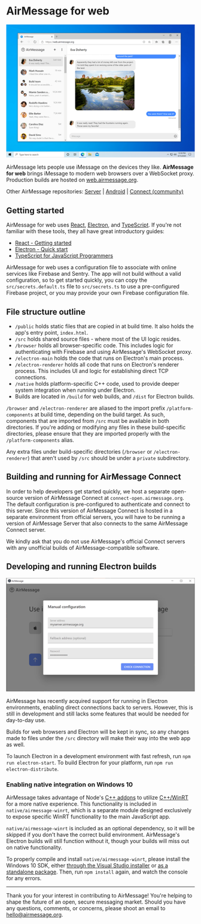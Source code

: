 # AirMessage for web

![AirMessage running on Microsoft Edge](README/windows-web.png)

AirMessage lets people use iMessage on the devices they like.
**AirMessage for web** brings iMessage to modern web browsers over a WebSocket proxy.
Production builds are hosted on [web.airmessage.org](https://web.airmessage.org).

Other AirMessage repositories:
[Server](https://github.com/tagavari/airmessage-server) |
[Android](https://github.com/tagavari/airmessage-android) |
[Connect (community)](https://github.com/tagavari/airmessage-connect-java)

## Getting started

AirMessage for web uses [React](https://reactjs.org), [Electron](https://electronjs.org), and [TypeScript](https://www.typescriptlang.org). If you're not familiar with these tools, they all have great introductory guides:
- [React - Getting started](https://reactjs.org/docs/getting-started.html)
- [Electron - Quick start](https://www.electronjs.org/docs/tutorial/quick-start)
- [TypeScript for JavaScript Programmers](https://www.typescriptlang.org/docs/handbook/typescript-in-5-minutes.html)

AirMessage for web uses a configuration file to associate with online services like Firebase and Sentry.
The app will not build without a valid configuration, so to get started quickly, you can copy the `src/secrets.default.ts` file to `src/secrets.ts` to use a pre-configured Firebase project, or you may provide your own Firebase configuration file.

## File structure outline

- `/public` holds static files that are copied in at build time. It also holds the app's entry point, `index.html`.
- `/src` holds shared source files - where most of the UI logic resides.
- `/browser` holds all browser-specific code. This includes logic for authenticating with Firebase and using AirMessage's WebSocket proxy.
- `/electron-main` holds the code that runs on Electron's main process.
- `/electron-renderer` holds all code that runs on Electron's renderer process. This includes UI and logic for establishing direct TCP connections.
- `/native` holds platform-specific C++ code, used to provide deeper system integration when running under Electron.
- Builds are located in `/build` for web builds, and `/dist` for Electron builds.

`/browser` and `/electron-renderer` are aliased to the import prefix `/platform-components` at build time, depending on the build target.
As such, components that are imported from `/src` must be available in both directories. If you're adding or modifying any files in these build-specific directories, please ensure that they are imported properly with the `/platform-components` alias.

Any extra files under build-specific directories (`/browser` or `/electron-renderer`) that aren't used by `/src` should be under a `private` subdirectory.

## Building and running for AirMessage Connect

In order to help developers get started quickly, we host a separate open-source version of AirMessage Connect at `connect-open.airmessage.org`.
The default configuration is pre-configured to authenticate and connect to this server.
Since this version of AirMessage Connect is hosted in a separate environment from official servers, you will have to be running a version of AirMessage Server that also connects to the same AirMessage Connect server.

We kindly ask that you do not use AirMessage's official Connect servers with any unofficial builds of AirMessage-compatible software.

## Developing and running Electron builds

![AirMessage running on Electron](README/windows-electron.png)

AirMessage has recently acquired support for running in Electron environments, enabling direct connections back to servers.
However, this is still in development and still lacks some features that would be needed for day-to-day use.

Builds for web browsers and Electron will be kept in sync, so any changes made to files under the `/src` directory will make their way into the web app as well.

To launch Electron in a development environment with fast refresh, run `npm run electron-start`.
To build Electron for your platform, run `npm run electron-distribute`.

### Enabling native integration on Windows 10

AirMessage takes advantage of Node's [C++ addons](https://nodejs.org/api/addons.html) to utilize [C++/WinRT](https://docs.microsoft.com/en-us/windows/uwp/cpp-and-winrt-apis/) for a more native experience.
This functionality is included in `native/airmessage-winrt`, which is a separate module designed exclusively to expose specific WinRT functionality to the main JavaScript app.

`native/airmessage-winrt` is included as an optional dependency, so it will be skipped if you don't have the correct build environment.
AirMessage's Electron builds will still function without it, though your builds will miss out on native functionality.

To properly compile and install `native/airmessage-winrt`, please install the Windows 10 SDK, either [through the Visual Studio installer](https://developer.microsoft.com/en-us/windows/downloads/) or [as a standalone package](https://developer.microsoft.com/en-us/windows/downloads/windows-10-sdk/).
Then, run `npm install` again, and watch the console for any errors.

---

Thank you for your interest in contributing to AirMessage!
You're helping to shape the future of an open, secure messaging market.
Should you have any questions, comments, or concerns, please shoot an email to [hello@airmessage.org](mailto:hello@airmessage.org).